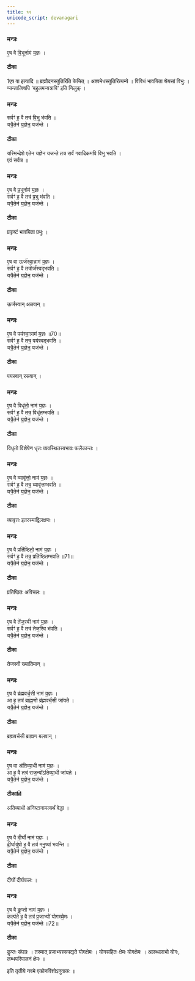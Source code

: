 ```yaml
---
title: १९
unicode_script: devanagari
---
```

### मन्त्रः
ए॒ष वै वि॒भूर्नाम॑ य॒ज्ञः ।   
#### टीका

1एष वा इत्यादि ॥ ब्रह्मौदनस्तुतिरिति केचित् । अश्वमेधस्तुतिरित्यन्ये । विविधं भावयिता श्रेयसां विभुः । ण्यन्तात्क्विपि 'बहुलमन्यत्रापि' इति णिलुक् ।
### मन्त्रः

सर्वꣳ॑ ह॒ वै तत्र॑ वि॒भु भ॑वति ।   
यत्रै॒तेन॑ य॒ज्ञेन॒ यज॑न्ते ।   
#### टीका

यस्मिन्देशे एतेन यज्ञेन यजन्ते तत्र सर्वं गवादिकमपि विभु भवति ।   
एवं सर्वत्र ॥
### मन्त्रः
ए॒ष वै प्र॒भूर्नाम॑ य॒ज्ञः ।   
सर्वꣳ॑ ह॒ वै तत्र॑ प्र॒भु भ॑वति ।   
यत्रै॒तेन॑ य॒ज्ञेन॒ यज॑न्ते ।   

#### टीका
प्रकृष्टं भावयिता प्रभुः ।   
### मन्त्रः
ए॒ष वा ऊर्ज॑स्वा॒न्नाम॑ य॒ज्ञः ।   
सर्वꣳ॑ ह॒ वै तत्रोर्ज॑स्वद्भवति ।   
यत्रै॒तेन॑ य॒ज्ञेन॒ यज॑न्ते ।   
#### टीका


ऊर्जस्वान् अन्नवान् ।   
### मन्त्रः
ए॒ष वै पय॑स्वा॒न्नाम॑ य॒ज्ञः ॥70॥  
सर्वꣳ॑ ह॒ वै तत्र॒ पय॑स्वद्भवति ।   
यत्रै॒तेन॑ य॒ज्ञेन॒ यज॑न्ते ।   
#### टीका
पयस्वान् रसवान् ।   
### मन्त्रः
ए॒ष वै विधृ॑तो॒ नाम॑ य॒ज्ञः ।   
सर्वꣳ॑ ह॒ वै तत्र॒ विधृ॑तम्भवति ।   
यत्रै॒तेन॑ य॒ज्ञेन॒ यज॑न्ते ।   

#### टीका
विधृतो विशेषेण धृतः व्यवस्थितस्वभावः फलैकान्तः ।   
### मन्त्रः
ए॒ष वै व्यावृ॑त्तो॒ नाम॑ य॒ज्ञः ।   
सर्वꣳ॑ ह॒ वै तत्र॒ व्यावृ॑त्तम्भवति ।   
यत्रै॒तेन॑ य॒ज्ञेन॒ यज॑न्ते ।   

#### टीका

व्यावृत्तः इतरस्माद्विलक्षणः ।   
### मन्त्रः
ए॒ष वै प्रति॑ष्ठितो॒ नाम॑ य॒ज्ञः ।   
सर्वꣳ॑ ह॒ वै तत्र॒ प्रति॑ष्ठितम्भवति ॥71॥  
यत्रै॒तेन॑ य॒ज्ञेन॒ यज॑न्ते ।   

#### टीका
प्रतिष्ठितः अविचलः ।   
### मन्त्रः
ए॒ष वै ते॑ज॒स्वी नाम॑ य॒ज्ञः ।   
सर्वꣳ॑ ह॒ वै तत्र॑ तेज॒स्वि भ॑वति ।   
यत्रै॒तेन॑ य॒ज्ञेन॒ यज॑न्ते ।   

#### टीका
तेजस्वी ख्यातिमान् ।   
### मन्त्रः
ए॒ष वै ब्र॑ह्मवर्च॒सी नाम॑ य॒ज्ञः ।   
आ ह॒ तत्र॑ ब्राह्म॒णो ब्र॑ह्मवर्च॒सी जा॑यते ।   
यत्रै॒तेन॑ य॒ज्ञेन॒ यज॑न्ते ।   

#### टीका
ब्रह्मवर्चसी ब्राह्मण बलवान् ।  
### मन्त्रः
ए॒ष वा अ॑तिव्या॒धी नाम॑ य॒ज्ञः ।   
आ ह॒ वै तत्र॑ राज॒न्यो॑ऽतिव्या॒धी जा॑यते ।   
यत्रै॒तेन॑ य॒ज्ञेन॒ यज॑न्ते ।   
#### टीकाṀ
अतिव्याधी अनिष्टानामत्यर्थं वेद्धा ।   
### मन्त्रः
ए॒ष वै दी॒र्घो नाम॑ य॒ज्ञः ।   
दी॒र्घायु॑षो ह॒ वै तत्र॑ मनु॒ष्या॑ भवन्ति ।   
यत्रै॒तेन॑ य॒ज्ञेन॒ यज॑न्ते ।   

#### टीका
दीर्घो दीर्घफलः ।   
### मन्त्रः
ए॒ष वै कॢ॒प्तो नाम॑ य॒ज्ञः ।   
कल्प॑ते ह॒ वै तत्र॑ प्र॒जाभ्यो॑ योगख्षे॒मः ।   
यत्रै॒तेन॑ य॒ज्ञेन॒ यज॑न्ते ॥72॥  

#### टीका
कॢप्तः संपन्नः । तस्मात् प्रजाभ्यस्सपद्यते योगक्षेमः । योगसहितः क्षेमः योगक्षेमः । अलब्धलाभो योगः, लब्धपरिपालनं क्षेमः ॥

इति तृतीये नवमे एकोनविंशोऽनुवाकः ॥  
